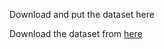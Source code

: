 Download and put the dataset here

Download the dataset from [here](https://drive.google.com/drive/folders/12Q3MBI8SPw0vHsO_kkS5izkxw0F7tXx4?usp=sharing)
